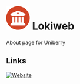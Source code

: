 # ![](_pass/icon.png) Lokiweb

About page for Uniberry

## Links

[![Website](https://img.shields.io/website?url=https%3A%2F%2Flabout.uniberry.info%2F)](https://about.uniberry.info/)

